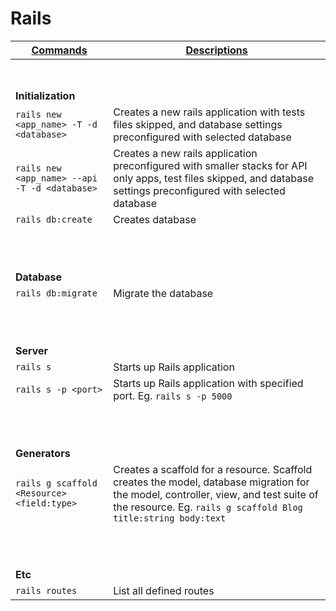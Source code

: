 # Rails

| <ins>Commands</ins> | <ins>Descriptions</ins> |
|----------|---------------|
|<br /><br />|
| **Initialization** | |
| `rails new <app_name> -T -d <database>`       | Creates a new rails application with tests files skipped, and database settings preconfigured with selected database |
| `rails new <app_name> --api -T -d <database>` | Creates a new rails application preconfigured with smaller stacks for API only apps, test files skipped, and database settings preconfigured with selected database |
| `rails db:create`                             | Creates database |
|<br /><br /><br />|
| **Database** | |
| `rails db:migrate` | Migrate the database |
|<br /><br /><br />|
| **Server** | |
| `rails s`           | Starts up Rails application |
| `rails s -p <port>` | Starts up Rails application with specified port. Eg. `rails s -p 5000` |
|<br /><br /><br />|
| **Generators** | |
| `rails g scaffold <Resource> <field:type>` | Creates a scaffold for a resource. Scaffold creates the model, database migration for the model, controller, view, and test suite of the resource. Eg. `rails g scaffold Blog title:string body:text` |
|<br /><br /><br />|
| **Etc** | |
| `rails routes` | List all defined routes |
